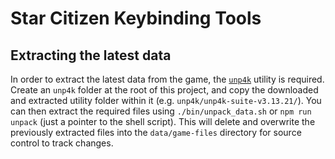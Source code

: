 # Star Citizen Keybinding Tools

## Extracting the latest data

In order to extract the latest data from the game, the [`unp4k`](https://github.com/dolkensp/unp4k) utility is required.
Create an `unp4k` folder at the root of this project, and copy the downloaded and extracted utility folder within it
(e.g. `unp4k/unp4k-suite-v3.13.21/`). You can then extract the required files using `./bin/unpack_data.sh` or `npm run
unpack` (just a pointer to the shell script). This will delete and overwrite the previously extracted files into the
`data/game-files` directory for source control to track changes.
